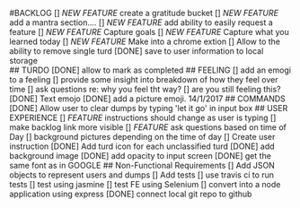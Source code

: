 #BACKLOG
    [] *NEW FEATURE* create a gratitude bucket
    [] *NEW FEATURE* add a mantra section....
    [] *NEW FEATURE* add ability to easily request a feature
    [] *NEW FEATURE* Capture goals
    [] *NEW FEATURE* Capture what you learned today
    [] *NEW FEATURE* Make into a chrome extion
    [] Allow to the ability to remove single turd
    [DONE] save to user information to local storage    
    ## TURDO
       [DONE] allow to mark as completed
    ## FEELING
        [] add an emogi to a feeling
        [] provide some insight into breakdown of how they feel over time
        [] ask questions re: why you feel tht way?
        [] are you still feeling this? 
        [DONE] Text emojo
        [DONE] add a picture emoji. 14/1/2017
    ## COMMANDS
        [DONE] Allow user to clear dumps by typing 'let it go' in input box
    ## USER EXPERIENCE
        [] *FEATURE* instructions should change as user is typing
        [] make backlog link more visible
        [] *FEATURE* ask questions based on time of Day 
        [] background pictures depending on the time of day
        [] Create user instruction
        [DONE] Add turd icon for each unclassified turd
        [DONE] add background image
        [DONE] add opacity to input screen
        [DONE] get the same font as in GOOGLE
    ## Non-Functional Requirements 
        [] Add JSON objects to represent users and dumps
        [] Add tests
        [] use travis ci to run tests
        [] test using jasmine
        [] test FE using Selenium
        [] convert into a node application using express
        [DONE] connect local git repo to github
